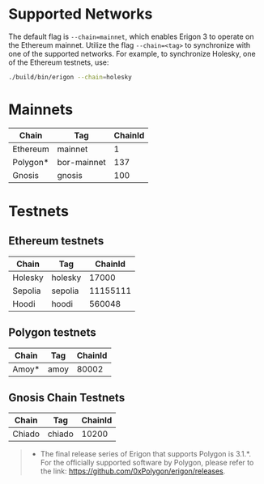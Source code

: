 # Supported Networks

The default flag is `--chain=mainnet`, which enables Erigon 3 to operate on the Ethereum mainnet.
Utilize the flag `--chain=<tag>` to synchronize with one of the supported networks. For example, to synchronize Holesky, one of the Ethereum testnets, use:

```bash
./build/bin/erigon --chain=holesky
```

# Mainnets

|Chain   |	Tag         | ChainId |
|----    | ----         | ----    |
|Ethereum|	mainnet     |   1     |
|Polygon*|	bor-mainnet |	137   |
|Gnosis  |	gnosis      |   100   |


# Testnets

## Ethereum testnets

|Chain     |    Tag| ChainId  |
|----------|-------|----------|
|Holesky   |holesky|    17000 |
|Sepolia   |sepolia|  11155111|
|Hoodi     |hoodi  |   560048 |

## Polygon testnets

| Chain       |	Tag  | ChainId |
|----------   |------|---------|
|  Amoy*      |	amoy | 80002   |


## Gnosis Chain Testnets

|Chain  | Tag    | ChainId|
|-------|------- |--------|
|Chiado | chiado |	10200 |

> * The final release series of Erigon that supports Polygon is 3.1.*. For the officially supported software by Polygon, please refer to the link: https://github.com/0xPolygon/erigon/releases.